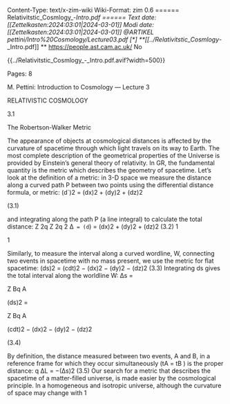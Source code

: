 Content-Type: text/x-zim-wiki
Wiki-Format: zim 0.6
====== Relativitstic_Cosmlogy_-_Intro.pdf ======
Text date: [[Zettelkasten:2024:03:01|2024-03-01]] Modi date: [[Zettelkasten:2024:03:01|2024-03-01]]
@ARTIKEL pettini/Intro%20Cosmology/Lecture03.pdf 
[*] **[[../Relativitstic_Cosmlogy_-_Intro.pdf]] **
https://people.ast.cam.ac.uk/
No

{{../Relativitstic_Cosmlogy_-_Intro.pdf.avif?width=500}}

Pages:           8


M. Pettini: Introduction to Cosmology — Lecture 3

RELATIVISTIC COSMOLOGY

3.1

The Robertson-Walker Metric

The appearance of objects at cosmological distances is affected by the
curvature of spacetime through which light travels on its way to Earth. The
most complete description of the geometrical properties of the Universe is
provided by Einstein’s general theory of relativity. In GR, the fundamental
quantity is the metric which describes the geometry of spacetime.
Let’s look at the definition of a metric: in 3-D space we measure the
distance along a curved path P between two points using the differential
distance formula, or metric:
(d`)2 = (dx)2 + (dy)2 + (dz)2

(3.1)

and integrating along the path P (a line integral) to calculate the total
distance:
Z 2q
Z 2q
2
∆` =
(d`) =
(dx)2 + (dy)2 + (dz)2
(3.2)
1

1

Similarly, to measure the interval along a curved wordline, W, connecting
two events in spacetime with no mass present, we use the metric for flat
spacetime:
(ds)2 = (cdt)2 − (dx)2 − (dy)2 − (dz)2
(3.3)
Integrating ds gives the total interval along the worldline W:
∆s =

Z Bq
A

(ds)2 =

Z Bq
A

(cdt)2 − (dx)2 − (dy)2 − (dz)2

(3.4)

By definition, the distance measured between two events, A and B, in a
reference frame for which they occur simultaneously (tA = tB ) is the proper
distance:
q
∆L = −(∆s)2
(3.5)
Our search for a metric that describes the spacetime of a matter-filled
universe, is made easier by the cosmological principle. In a homogeneous
and isotropic universe, although the curvature of space may change with
1

